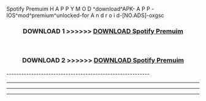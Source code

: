  Spotify Premuim  H A P P Y M O D ^download^APK- A P P -IOS^mod^premium^unlocked-for A n d r o i d-[NO.ADS]-oxgsc



<div align="center">

<h3>DOWNLOAD 1 >>>>>> <a href="https://en-mod.web.app/?en= Spotify Premuim ">DOWNLOAD Spotify Premuim  </a></h3><br>

<h3>DOWNLOAD 2 >>>>>> <a href="https://en-mod.web.app/?en= Spotify Premuim ">DOWNLOAD Spotify Premuim  </a></h3>

</div>
----------------------------------------------------------

----------------------------------------------------------

----------------------------------------------------------

----------------------------------------------------------



